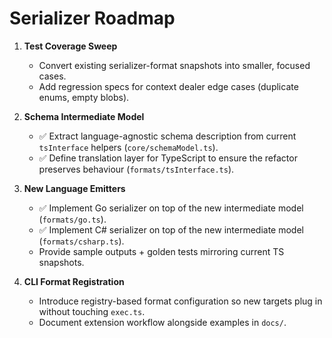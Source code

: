 # Serializer Roadmap

1. **Test Coverage Sweep**
   - Convert existing serializer-format snapshots into smaller, focused cases.
   - Add regression specs for context dealer edge cases (duplicate enums, empty blobs).

2. **Schema Intermediate Model**
   - ✅ Extract language-agnostic schema description from current `tsInterface` helpers (`core/schemaModel.ts`).
   - ✅ Define translation layer for TypeScript to ensure the refactor preserves behaviour (`formats/tsInterface.ts`).

3. **New Language Emitters**
   - ✅ Implement Go serializer on top of the new intermediate model (`formats/go.ts`).
   - ✅ Implement C# serializer on top of the new intermediate model (`formats/csharp.ts`).
   - Provide sample outputs + golden tests mirroring current TS snapshots.

4. **CLI Format Registration**
   - Introduce registry-based format configuration so new targets plug in without touching `exec.ts`.
   - Document extension workflow alongside examples in `docs/`.

